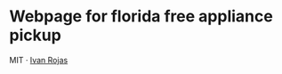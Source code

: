 # Webpage for florida free appliance pickup

MIT · [Ivan Rojas ](http://floridafreeappliancepickup.com)
